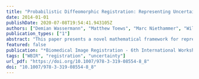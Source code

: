 ```yaml
---
title: "Probabilistic Diffeomorphic Registration: Representing Uncertainty"
date: 2014-01-01
publishDate: 2020-07-08T19:54:41.943105Z
authors: ["Demian Wassermann", "Matthew Toews", "Marc Niethammer", "William M. Wells III"]
publication_types: ["1"]
abstract: "This paper presents a novel mathematical framework for representing uncertainty in large deformation diffeomorphic image registration. The Bayesian posterior distribution over the deformations aligning a moving and a fixed image is approximated via a variational formulation. A stochastic differential equation (SDE) modeling the deformations as the evolution of a time-varying velocity field leads to a prior density over deformations in the form of a Gaussian process. This permits estimating the full posterior distribution in order to represent uncertainty, in contrast to methods in which the posterior is approximated via Monte Carlo sampling or maximized in maximum a-posteriori (MAP) estimation. The framework is demonstrated in the case of landmark-based image registration, including simulated data and annotated pre and intra-operative 3D images."
featured: false
publication: "*Biomedical Image Registration - 6th International Workshop, WBIR 2014, London, UK, July 7-8, 2014. Proceedings*"
tags: ["WBIR", "registration", "uncertainty"]
url_pdf: "https://doi.org/10.1007/978-3-319-08554-8_8"
doi: "10.1007/978-3-319-08554-8_8"
---
```


